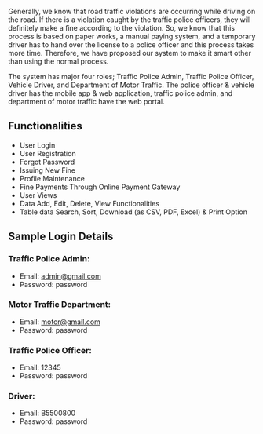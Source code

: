 Generally, we know that road traffic violations are occurring while driving on the road. 
If there is a violation caught by the traffic police officers, they will definitely make a fine according to the violation. 
So, we know that this process is based on paper works, a manual paying system, 
and a temporary driver has to hand over the license to a police officer and this process takes more time. 
Therefore, we have proposed our system to make it smart other than using the normal process. 

The system has major four roles; Traffic Police Admin, Traffic Police Officer, Vehicle Driver, and Department of Motor Traffic. 
The police officer & vehicle driver has the mobile app & web application, traffic police admin, and department of motor traffic have the web portal.

## Functionalities
* User Login
* User Registration
* Forgot Password
* Issuing New Fine
* Profile Maintenance
* Fine Payments Through Online Payment Gateway
* User Views
* Data Add, Edit, Delete, View Functionalities
* Table data Search, Sort, Download (as CSV, PDF, Excel) & Print Option

## Sample Login Details

### Traffic Police Admin:
* Email: admin@gmail.com
* Password: password 

### Motor Traffic Department:
* Email: motor@gmail.com
* Password: password

### Traffic Police Officer:
* Email: 12345
* Password: password

### Driver:
* Email: B5500800
* Password: password
